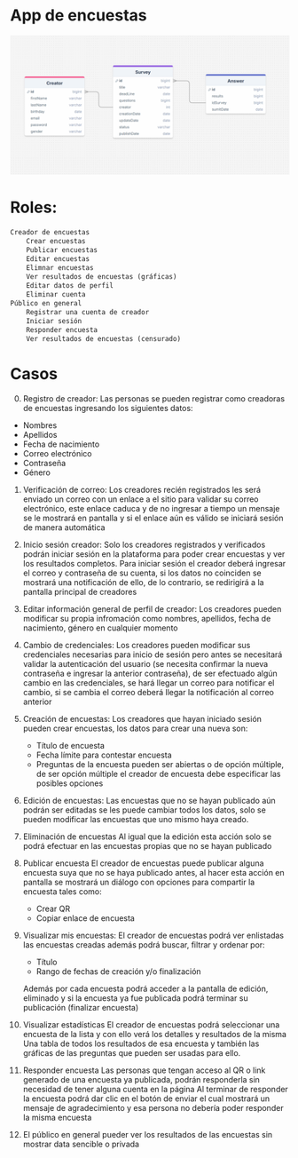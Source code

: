 # App de encuestas

<img src="diagrama.png" width="700"/>

# Roles:

    Creador de encuestas
        Crear encuestas
        Publicar encuestas
        Editar encuestas
        Elimnar encuestas
        Ver resultados de encuestas (gráficas)
        Editar datos de perfil
        Eliminar cuenta
    Público en general
        Registrar una cuenta de creador
        Iniciar sesión
        Responder encuesta
        Ver resultados de encuestas (censurado)

# Casos

0. Registro de creador:
   Las personas se pueden registrar como creadoras de encuestas ingresando los siguientes datos:

- Nombres
- Apellidos
- Fecha de nacimiento
- Correo electrónico
- Contraseña
- Género

1. Verificación de correo:
   Los creadores recién registrados les será enviado un correo con un enlace a el sitio para validar su correo electrónico, este enlace caduca y de no ingresar a tiempo un mensaje se le mostrará en pantalla y si el enlace aún es válido se iniciará sesión de manera automática

2. Inicio sesión creador:
   Solo los creadores registrados y verificados podrán iniciar sesión en la plataforma para poder crear encuestas y ver los resultados completos.
   Para iniciar sesión el creador deberá ingresar el correo y contraseña de su cuenta, si los datos no coinciden se mostrará una notificación de ello, de lo contrario, se redirigirá a la pantalla principal de creadores

3. Editar información general de perfil de creador:
   Los creadores pueden modificar su propia infromación como nombres, apellidos, fecha de nacimiento, género en cualquier momento

4. Cambio de credenciales:
   Los creadores pueden modificar sus credenciales necesarias para inicio de sesión pero antes se necesitará validar la autenticación del usuario (se necesita confirmar la nueva contraseña e ingresar la anterior contraseña), de ser efectuado algún cambio en las credenciales, se hará llegar un correo para notificar el cambio, si se cambia el correo deberá llegar la notificación al correo anterior

5. Creación de encuestas:
   Los creadores que hayan iniciado sesión pueden crear encuestas, los datos para crear una nueva son:

   - Título de encuesta
   - Fecha límite para contestar encuesta
   - Preguntas de la encuesta pueden ser abiertas o de opción múltiple, de ser opción múltiple el creador de encuesta debe especificar las posibles opciones

6. Edición de encuestas:
   Las encuestas que no se hayan publicado aún podrán ser editadas se les puede cambiar todos los datos, solo se pueden modificar las encuestas que uno mismo haya creado.

7. Eliminación de encuestas
   Al igual que la edición esta acción solo se podrá efectuar en las encuestas propias que no se hayan publicado

8. Publicar encuesta
   El creador de encuestas puede publicar alguna encuesta suya que no se haya publicado antes, al hacer esta acción en pantalla se mostrará un diálogo con opciones para compartir la encuesta tales como:

   - Crear QR
   - Copiar enlace de encuesta

9. Visualizar mis encuestas:
   El creador de encuestas podrá ver enlistadas las encuestas creadas además podrá buscar, filtrar y ordenar por:

   - Título
   - Rango de fechas de creación y/o finalización

   Además por cada encuesta podrá acceder a la pantalla de edición, eliminado y si la encuesta ya fue publicada podrá terminar su publicación (finalizar encuesta)

10. Visualizar estadísticas
    El creador de encuestas podrá seleccionar una encuesta de la lista y con ello verá los detalles y resultados de la misma
    Una tabla de todos los resultados de esa encuesta y también las gráficas de las preguntas que pueden ser usadas para ello.

11. Responder encuesta
    Las personas que tengan acceso al QR o link generado de una encuesta ya publicada, podrán responderla sin necesidad de tener alguna cuenta en la página
    Al terminar de responder la encuesta podrá dar clic en el botón de enviar el cual mostrará un mensaje de agradecimiento y esa persona no debería poder responder la misma encuesta

12. El público en general pueder ver los resultados de las encuestas sin mostrar data sencible o privada
